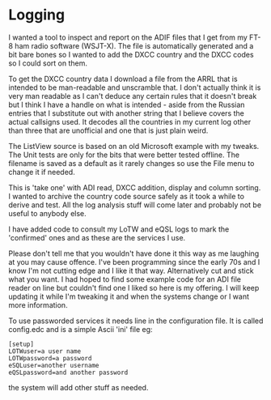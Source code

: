 # Logging
I wanted a tool to inspect and report on the ADIF files that I get from my FT-8 ham radio
software (WSJT-X). The file is automatically generated and a bit bare bones so I wanted to
add the DXCC country and the DXCC codes so I could sort on them.

To get the DXCC country data I download a file from the ARRL that is intended to be
man-readable and unscramble that. I don't actually think it is very man readable as I
can't deduce any certain rules that it doesn't break but I think I have a handle on what
is intended - aside from the Russian entries that I substitute out with another string
that I believe covers the actual callsigns used. It decodes all the countries in my
current log other than three that are unofficial and one that is just plain weird.

The ListView source is based on an old Microsoft example with my tweaks.
The Unit tests are only for the bits that were better tested offline.
The filename is saved as a default as it rarely changes so use the File menu to change it
if needed.

This is 'take one' with ADI read, DXCC addition, display and column sorting. I wanted to
archive the country code source safely as it took a while to derive and test. All the log
analysis stuff will come later and probably not be useful to anybody else.

I have added code to consult my LoTW and eQSL logs to mark the 'confirmed' ones and as
these are the services I use.

Please don't tell me that you wouldn't have done it this way as me laughing at you may
cause offence. I've been programming since the early 70s and I know I'm not cutting edge
and I like it that way. Alternatively cut and stick what you want. I had hoped to find
some example code for an ADI file reader on line but couldn't find one I liked so here is
my offering. I will keep updating it while I'm tweaking it and when the systems change or
I want more information.

To use passworded services it needs line in the configuration file. It is called
config.edc and is a simple Ascii 'ini' file eg:
```
[setup]
LOTWuser=a user name
LOTWpassword=a password
eSQLuser=another username
eQSLpassword=and another password
```

the system will add other stuff as needed.
